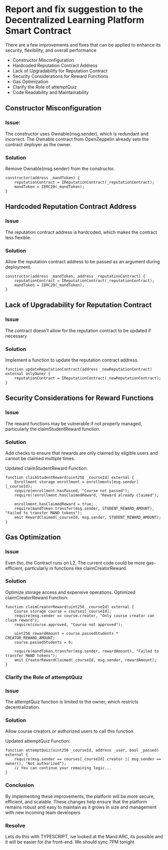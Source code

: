 # Report and fix suggestion to the Decentralized Learning Platform Smart Contract
 
 There are a few improvements and fixes that can be applied to enhance its security, flexibility, and overall performance

- Constructor Misconfiguration
- Hardcoded Reputation Contract Address
- Lack of Upgradability for Reputation Contract
- Security Considerations for Reward Functions
- Gas Optimization
- Clarify the Role of attemptQuiz
- Code Readability and Maintainability

## Constructor Misconfiguration

### Issue:
The constructor uses Ownable(msg.sender), which is redundant and incorrect. The Ownable contract from OpenZeppelin already sets the contract deployer as the owner.

### Solution 
Remove Ownable(msg.sender) from the constructor.

```sol
constructor(address _mandToken) {
    reputationContract = IReputationContract(_reputationContract);
    mandToken = IERC20(_mandToken);
}
```

## Hardcoded Reputation Contract Address

### Issue
The reputation contract address is hardcoded, which makes the contract less flexible.

### Solution
Allow the reputation contract address to be passed as an argument during deployment.

```sol
constructor(address _mandToken, address _reputationContract) {
    reputationContract = IReputationContract(_reputationContract);
    mandToken = IERC20(_mandToken);
}
```

## Lack of Upgradability for Reputation Contract

### Issue
The contract doesn't allow for the reputation contract to be updated if necessary

### Solution
Implement a function to update the reputation contract address.

```sol
function updateReputationContract(address _newReputationContract) external onlyOwner {
    reputationContract = IReputationContract(_newReputationContract);
}
```
## Security Considerations for Reward Functions

### Issue
The reward functions may be vulnerable if not properly managed, particularly the claimStudentReward function.

### Solution
Add checks to ensure that rewards are only claimed by eligible users and cannot be claimed multiple times.

Updated claimStudentReward Function:
```sol
function claimStudentReward(uint256 _courseId) external {
    Enrollment storage enrollment = enrollments[msg.sender][_courseId];
    require(enrollment.hasPassed, "Course not passed");
    require(!enrollment.hasClaimedReward, "Reward already claimed");

    enrollment.hasClaimedReward = true;
    require(mandToken.transfer(msg.sender, STUDENT_REWARD_AMOUNT), "Failed to transfer MAND tokens");
    emit RewardClaimed(_courseId, msg.sender, STUDENT_REWARD_AMOUNT);
}
```

## Gas Optimization 

### Issue
Even tho, the Contract runs on L2, The current code could be more gas-efficient, particularly in functions like claimCreatorReward.

### Solution
Optimize storage access and expensive operations.
Optimized claimCreatorReward Function:
```sol
function claimCreatorReward(uint256 _courseId) external {
    Course storage course = courses[_courseId];
    require(msg.sender == course.creator, "Only course creator can claim reward");
    require(course.approved, "Course not approved");

    uint256 rewardAmount = course.passedStudents * CREATOR_REWARD_AMOUNT;
    course.passedStudents = 0;

    require(mandToken.transfer(msg.sender, rewardAmount), "Failed to transfer MAND tokens");
    emit CreatorRewardClaimed(_courseId, msg.sender, rewardAmount);
}
```
### Clarify the Role of attemptQuiz

### Issue
The attemptQuiz function is limited to the owner, which restricts decentralization.

### Solution
Allow course creators or authorized users to call this function.

Updated attemptQuiz Function:
```sol
function attemptQuiz(uint256 _courseId, address _user, bool _passed) external {
    require(msg.sender == courses[_courseId].creator || msg.sender == owner(), "Not authorized");
    // You can continue your remaining logic...
}
```
### Conclusion
By implementing these improvements, the platform will be more secure, efficient, and scalable. These changes help ensure that the platform remains robust and easy to maintain as it grows in size and management with new incoming team developers


### Resolve
Lets do this with TYPESCRIPT, ive looked at the Mand ARC, its possible and it will be easier for the front-end.
We should sync 7PM tonight.

